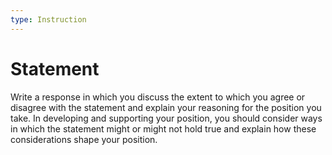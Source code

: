 ```yaml
---
type: Instruction
---
```


# Statement

Write a response in which you discuss the extent to which you agree or disagree with the statement and explain your reasoning for the position you take.
In developing and supporting your position, you should consider ways in which the statement might or might not hold true and explain how these considerations shape your position.